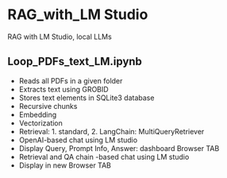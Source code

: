 # RAG_with_LM Studio
RAG with LM Studio, local LLMs

## Loop_PDFs_text_LM.ipynb
- Reads all PDFs in a given folder
- Extracts text using GROBID
- Stores text elements in SQLite3 database
- Recursive chunks
- Embedding
- Vectorization
- Retrieval: 1. standard, 2. LangChain: MultiQueryRetriever
- OpenAI-based chat using LM studio
- Display Query, Prompt Info, Answer: dashboard Browser TAB
- Retrieval and QA chain -based chat using LM studio
- Display in new Browser TAB
